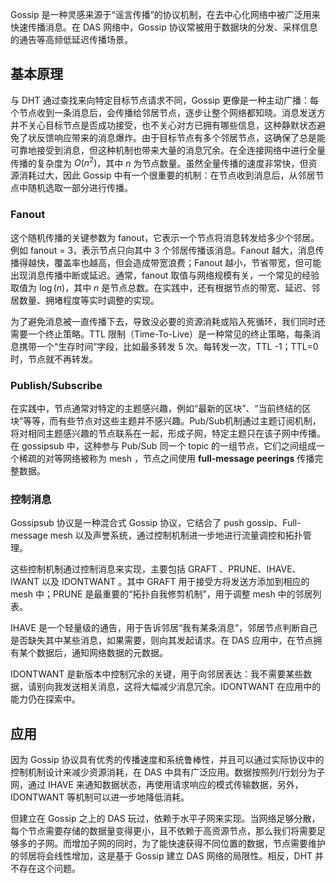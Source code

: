Gossip 是一种灵感来源于“谣言传播”的协议机制，在去中心化网络中被广泛用来快速传播消息。在 DAS 网络中，Gossip 协议常被用于数据块的分发、采样信息的通告等高频低延迟传播场景。

## 基本原理

与 DHT 通过查找来向特定目标节点请求不同，Gossip 更像是一种主动广播：每个节点收到一条消息后，会传播给邻居节点，逐步让整个网络都知晓。消息发送方并不关心目标节点是否成功接受，也不关心对方已拥有哪些信息，这种静默状态避免了状反馈响应带来的消息爆炸。由于目标节点有多个邻居节点，这确保了总是能可靠地接受到消息，但这种机制也带来大量的消息冗余。在全连接网络中进行全量传播的复杂度为 $O(n^2)$，其中 $n$ 为节点数量。虽然全量传播的速度非常快，但资源消耗过大，因此 Gossip 中有一个很重要的机制：在节点收到消息后，从邻居节点中随机选取一部分进行传播。

### Fanout

这个随机传播的关键参数为 fanout，它表示一个节点将消息转发给多少个邻居。例如 fanout = 3，表示节点只向其中 3 个邻居传播该消息。Fanout 越大，消息传播得越快，覆盖率也越高，但会造成带宽浪费；Fanout 越小，节省带宽，但可能出现消息传播中断或延迟。通常，fanout 取值与网络规模有关，一个常见的经验取值为 $\log(n)$，其中 $n$ 是节点总数。在实践中，还有根据节点的带宽、延迟、邻居数量、拥堵程度等实时调整的实现。

为了避免消息被一直传播下去，导致没必要的资源消耗或陷入死循环，我们同时还需要一个终止策略。TTL 限制（Time-To-Live）是一种常见的终止策略，每条消息携带一个“生存时间”字段，比如最多转发 5 次。每转发一次，TTL -1；TTL=0 时，节点就不再转发。

### **Publish/Subscribe**

在实践中，节点通常对特定的主题感兴趣，例如“最新的区块”、“当前终结的区块”等等，而有些节点对这些主题并不感兴趣。Pub/Sub机制通过主题订阅机制，将对相同主题感兴趣的节点联系在一起，形成子网，特定主题只在该子网中传播。在 gossipsub 中，这种参与 Pub/Sub 同一个 topic 的一组节点，它们之间组成一个稀疏的对等网络被称为 mesh ，节点之间使用 **full-message peerings** 传播完整数据。

### 控制消息

Gossipsub 协议是一种混合式 Gossip 协议，它结合了 push gossip、Full-message mesh 以及声誉系统，通过控制机制进一步地进行流量调控和拓扑管理。

这些控制机制通过控制消息来实现，主要包括 GRAFT 、PRUNE、IHAVE、IWANT 以及 IDONTWANT 。其中 GRAFT 用于接受方将发送方添加到相应的 mesh 中；PRUNE 是最重要的“拓扑自我修剪机制”，用于调整 mesh 中的邻居列表。

IHAVE 是一个轻量级的通告，用于告诉邻居“我有某条消息”，邻居节点判断自己是否缺失其中某些消息，如果需要，则向其发起请求。在 DAS 应用中，在节点拥有某个数据后，通知网络数据的元数据。

IDONTWANT 是新版本中控制冗余的关键，用于向邻居表达：我不需要某些数据，请别向我发送相关消息，这将大幅减少消息冗余。IDONTWANT 在应用中的能力仍在探索中。

## 应用

因为 Gossip 协议具有优秀的传播速度和系统鲁棒性，并且可以通过实际协议中的控制机制设计来减少资源消耗，在 DAS 中具有广泛应用。数据按照列/行划分为子网，通过 IHAVE 来通知数据状态，再使用请求响应的模式传输数据，另外，IDONTWANT 等机制可以进一步地降低消耗。

但建立在 Gossip 之上的 DAS 玩过，依赖于水平子网来实现。当网络足够分散，每个节点需要存储的数据量变得更小，且不依赖于高资源节点，那么我们将需要足够多的子网。而增加子网的同时，为了能快速获得不同位置的数据，节点需要维护的邻居将会线性增加，这是基于 Gossip 建立 DAS 网络的局限性。相反，DHT 并不存在这个问题。